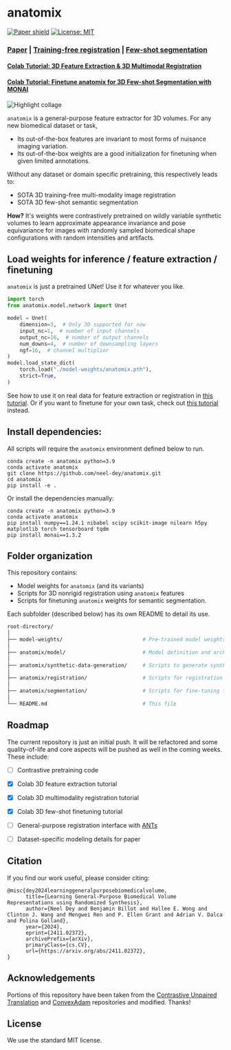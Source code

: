 # anatomix

[![Paper
shield](https://img.shields.io/badge/arXiv-2411.02372-red.svg)](https://arxiv.org/abs/2411.02372)
[![License:
MIT](https://img.shields.io/badge/License-MIT-blue.svg)](LICENSE)

### [Paper](https://arxiv.org/abs/2411.02372) | [Training-free registration](https://github.com/neel-dey/anatomix/tree/main/anatomix/registration) | [Few-shot segmentation](https://github.com/neel-dey/anatomix/tree/main/anatomix/segmentation)
#### [Colab Tutorial: 3D Feature Extraction & 3D Multimodal Registration](https://colab.research.google.com/drive/1shivu4GtUoiDzDrE9RKD1RuEm3OqXJuD?usp=sharing)
#### [Colab Tutorial: Finetune anatomix for 3D Few-shot Segmentation with MONAI](https://colab.research.google.com/drive/1WBslSRLgAAMq6o5YFif1y0kaW9Ac15XK?usp=sharing)

![Highlight collage](https://www.neeldey.com/files/anatomix_github_highlight.png)

`anatomix` is a general-purpose feature extractor for 3D volumes. For any new biomedical dataset or task,
- Its out-of-the-box features are invariant to most forms of nuisance imaging variation.
- Its out-of-the-box weights are a good initialization for finetuning when given limited annotations.

Without any dataset or domain specific pretraining, this respectively leads to:
- SOTA 3D training-free multi-modality image registration
- SOTA 3D few-shot semantic segmentation

**How?** It's weights were contrastively pretrained on wildly variable synthetic
volumes to learn approximate appearance invariance and pose
equivariance for images with randomly sampled biomedical shape configurations with
random intensities and artifacts.


## Load weights for inference / feature extraction / finetuning

`anatomix` is just a pretrained UNet! Use it for whatever you like.

```python
import torch
from anatomix.model.network import Unet

model = Unet(
    dimension=3,  # Only 3D supported for now
    input_nc=1,  # number of input channels
    output_nc=16,  # number of output channels
    num_downs=4,  # number of downsampling layers
    ngf=16,  # channel multiplier
)
model.load_state_dict(
    torch.load("./model-weights/anatomix.pth"),
    strict=True,
)
```

See how to use it on real data for feature extraction or registration in [this tutorial](https://colab.research.google.com/drive/1shivu4GtUoiDzDrE9RKD1RuEm3OqXJuD?usp=sharing). Or if you want to finetune for your own task, check out [this tutorial](https://colab.research.google.com/drive/1WBslSRLgAAMq6o5YFif1y0kaW9Ac15XK?usp=sharing) instead.

## Install dependencies:

All scripts will require the `anatomix` environment defined below to run.

```
conda create -n anatomix python=3.9
conda activate anatomix
git clone https://github.com/neel-dey/anatomix.git
cd anatomix
pip install -e .
```

Or install the dependencies manually:
```
conda create -n anatomix python=3.9
conda activate anatomix
pip install numpy==1.24.1 nibabel scipy scikit-image nilearn h5py matplotlib torch tensorboard tqdm
pip install monai==1.3.2
```

## Folder organization

This repository contains:
- Model weights for `anatomix` (and its variants)
- Scripts for 3D nonrigid registration using `anatomix` features
- Scripts for finetuning `anatomix` weights for semantic segmentation.

Each subfolder (described below) has its own README to detail its use.

```bash
root-directory/
│
├── model-weights/                          # Pre-trained model weights
│
├── anatomix/model/                         # Model definition and architecture
│
├── anatomix/synthetic-data-generation/     # Scripts to generate synthetic training data
│
├── anatomix/registration/                  # Scripts for registration using the pretrained model
│
├── anatomix/segmentation/                  # Scripts for fine-tuning the model for semantic segmentation
│
└── README.md                               # This file
```

## Roadmap

The current repository is just an initial push. It will be refactored 
and some quality-of-life and core aspects will be pushed as well in the coming weeks.
These include:
- [ ] Contrastive pretraining code 
- [x] Colab 3D feature extraction tutorial
- [x] Colab 3D multimodality registration tutorial
- [x] Colab 3D few-shot finetuning tutorial
- [ ] General-purpose registration interface with [ANTs](https://github.com/ANTsX/ANTs)
- [ ] Dataset-specific modeling details for paper


## Citation

If you find our work useful, please consider citing:

```
@misc{dey2024learninggeneralpurposebiomedicalvolume,
      title={Learning General-Purpose Biomedical Volume Representations using Randomized Synthesis}, 
      author={Neel Dey and Benjamin Billot and Hallee E. Wong and Clinton J. Wang and Mengwei Ren and P. Ellen Grant and Adrian V. Dalca and Polina Golland},
      year={2024},
      eprint={2411.02372},
      archivePrefix={arXiv},
      primaryClass={cs.CV},
      url={https://arxiv.org/abs/2411.02372}, 
}
```

## Acknowledgements

Portions of this repository have been taken from the [Contrastive Unpaired Translation](https://github.com/taesungp/contrastive-unpaired-translation) 
and [ConvexAdam](https://github.com/multimodallearning/convexAdam) repositories and modified. Thanks!

## License

We use the standard MIT license.
